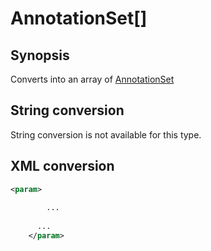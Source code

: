 <h1 class="converter">AnnotationSet[]</h1>

## Synopsis

Converts into an array of <a href="../converter/AnnotationSet" class="converter">AnnotationSet</a> 

## String conversion

String conversion is not available for this type.

## XML conversion



```xml
<param>
	  
	    ...
	  
	  ...
	</param>
```



